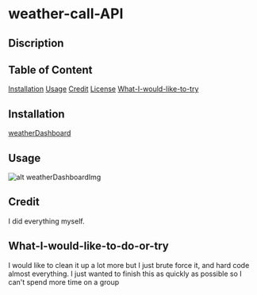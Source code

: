 # weather-call-API
## Discription


## Table of Content

[Installation](#installation)
[Usage](#usage)
[Credit](#credit)
[License](#license)
[What-I-would-like-to-try](#what-I-would-like-to-try)

## Installation

[weatherDashboard]()

## Usage

![alt weatherDashboardImg]()
## Credit
I did everything myself.
## What-I-would-like-to-do-or-try

I would like to clean it up a lot more but I just brute force it, and hard code almost everything.  I just wanted to finish this as quickly as possible so I can't spend more time on a group 